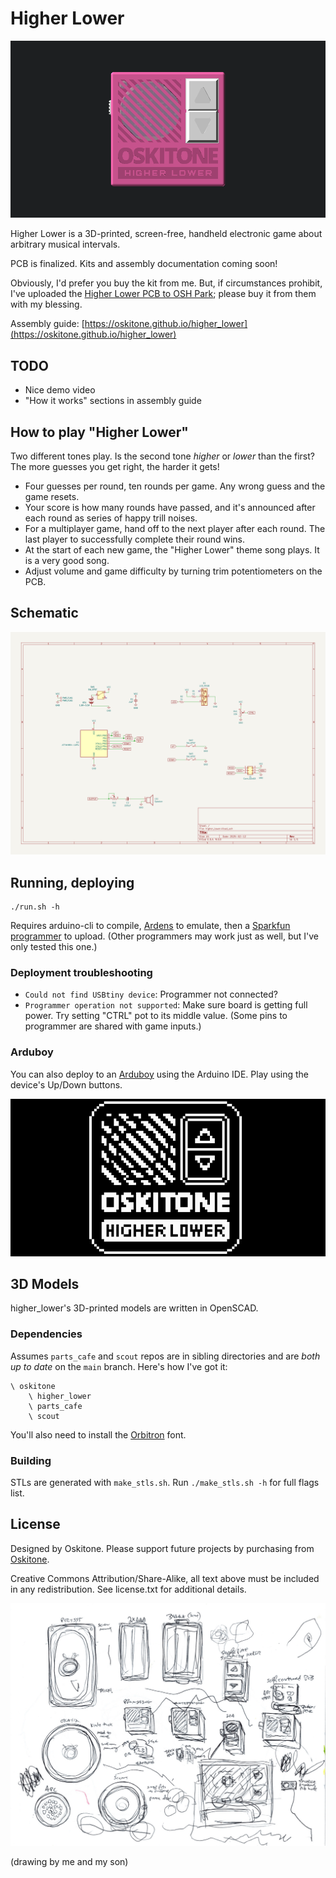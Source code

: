 # Higher Lower

![Higher Lower game model animation](/misc/header-960-100.gif)

Higher Lower is a 3D-printed, screen-free, handheld electronic game about arbitrary musical intervals.

PCB is finalized. Kits and assembly documentation coming soon!

Obviously, I'd prefer you buy the kit from me. But, if circumstances prohibit, I've uploaded the [Higher Lower PCB to OSH Park](https://oshpark.com/shared_projects/yGNulCRo); please buy it from them with my blessing.

Assembly guide: [https://oskitone.github.io/higher_lower](https://oskitone.github.io/higher_lower)

## TODO

- Nice demo video
- "How it works" sections in assembly guide

## How to play "Higher Lower"

Two different tones play. Is the second tone _higher_ or _lower_ than the first? The more guesses you get right, the harder it gets!

- Four guesses per round, ten rounds per game. Any wrong guess and the game resets.
- Your score is how many rounds have passed, and it's announced after each round as series of happy trill noises.
- For a multiplayer game, hand off to the next player after each round. The last player to successfully complete their round wins.
- At the start of each new game, the "Higher Lower" theme song plays. It is a very good song.
- Adjust volume and game difficulty by turning trim potentiometers on the PCB.

## Schematic

![Higher Lower schematic](assembly_guide/static/img/higher_lower-schematic.svg)

## Running, deploying

    ./run.sh -h

Requires arduino-cli to compile, [Ardens](https://github.com/tiberiusbrown/Ardens) to emulate, then a [Sparkfun programmer](https://www.sparkfun.com/products/9825) to upload. (Other programmers may work just as well, but I've only tested this one.)

### Deployment troubleshooting

- `Could not find USBtiny device`: Programmer not connected?
- `Programmer operation not supported`: Make sure board is getting full power. Try setting "CTRL" pot to its middle value. (Some pins to programmer are shared with game inputs.)

### Arduboy

You can also deploy to an [Arduboy](https://www.arduboy.com/) using the Arduino IDE. Play using the device's Up/Down buttons.

![Higher Lower on Arduboy](/misc/arduboy.gif)

## 3D Models

higher_lower's 3D-printed models are written in OpenSCAD.

### Dependencies

Assumes `parts_cafe` and `scout` repos are in sibling directories and are _both up to date_ on the `main` branch. Here's how I've got it:

    \ oskitone
        \ higher_lower
        \ parts_cafe
        \ scout

You'll also need to install the [Orbitron](https://fonts.google.com/specimen/Orbitron) font.

### Building

STLs are generated with `make_stls.sh`. Run `./make_stls.sh -h` for full flags list.

## License

Designed by Oskitone. Please support future projects by purchasing from [Oskitone](https://www.oskitone.com/).

Creative Commons Attribution/Share-Alike, all text above must be included in any redistribution. See license.txt for additional details.

![Drawing, traces of speakers and batteries, prospective enclosure layouts](misc/drawing-parts.png)

(drawing by me and my son)
